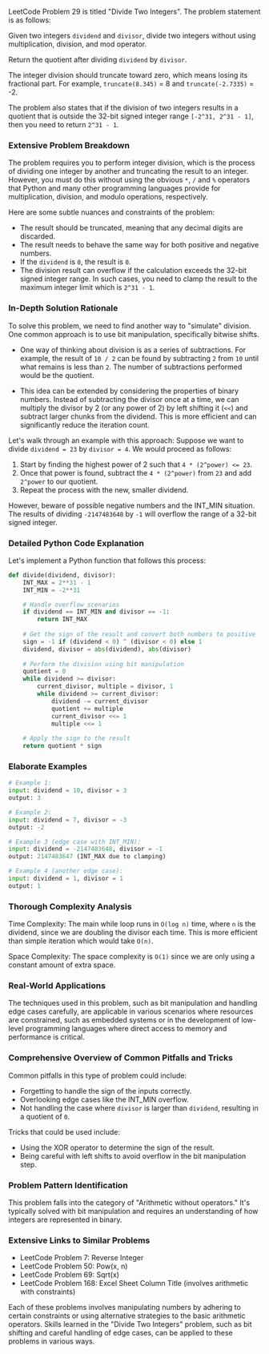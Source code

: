 LeetCode Problem 29 is titled "Divide Two Integers". The problem statement is as follows:

Given two integers `dividend` and `divisor`, divide two integers without using multiplication, division, and mod operator.

Return the quotient after dividing `dividend` by `divisor`.

The integer division should truncate toward zero, which means losing its fractional part. For example, `truncate(8.345)` = 8 and `truncate(-2.7335)` = -2.

The problem also states that if the division of two integers results in a quotient that is outside the 32-bit signed integer range `[-2^31, 2^31 - 1]`, then you need to return `2^31 - 1`.

### Extensive Problem Breakdown

The problem requires you to perform integer division, which is the process of dividing one integer by another and truncating the result to an integer. However, you must do this without using the obvious `*`, `/` and `%` operators that Python and many other programming languages provide for multiplication, division, and modulo operations, respectively.

Here are some subtle nuances and constraints of the problem:
- The result should be truncated, meaning that any decimal digits are discarded.
- The result needs to behave the same way for both positive and negative numbers.
- If the `dividend` is `0`, the result is `0`.
- The division result can overflow if the calculation exceeds the 32-bit signed integer range. In such cases, you need to clamp the result to the maximum integer limit which is `2^31 - 1`.

### In-Depth Solution Rationale

To solve this problem, we need to find another way to "simulate" division. One common approach is to use bit manipulation, specifically bitwise shifts.

- One way of thinking about division is as a series of subtractions. For example, the result of `10 / 2` can be found by subtracting `2` from `10` until what remains is less than `2`. The number of subtractions performed would be the quotient.

- This idea can be extended by considering the properties of binary numbers. Instead of subtracting the divisor once at a time, we can multiply the divisor by 2 (or any power of 2) by left shifting it (`<<`) and subtract larger chunks from the dividend. This is more efficient and can significantly reduce the iteration count.

Let's walk through an example with this approach:
Suppose we want to divide `dividend = 23` by `divisor = 4`. We would proceed as follows:

1. Start by finding the highest power of 2 such that `4 * (2^power) <= 23`.
2. Once that power is found, subtract the `4 * (2^power)` from `23` and add `2^power` to our quotient.
3. Repeat the process with the new, smaller dividend.

However, beware of possible negative numbers and the INT_MIN situation. The results of dividing `-2147483648` by `-1` will overflow the range of a 32-bit signed integer.

### Detailed Python Code Explanation

Let's implement a Python function that follows this process:

```python
def divide(dividend, divisor):
    INT_MAX = 2**31 - 1
    INT_MIN = -2**31

    # Handle overflow scenarios
    if dividend == INT_MIN and divisor == -1:
        return INT_MAX
    
    # Get the sign of the result and convert both numbers to positive
    sign = -1 if (dividend < 0) ^ (divisor < 0) else 1
    dividend, divisor = abs(dividend), abs(divisor)
    
    # Perform the division using bit manipulation
    quotient = 0
    while dividend >= divisor:
        current_divisor, multiple = divisor, 1
        while dividend >= current_divisor:
            dividend -= current_divisor
            quotient += multiple
            current_divisor <<= 1
            multiple <<= 1
    
    # Apply the sign to the result
    return quotient * sign
```

### Elaborate Examples

```python
# Example 1:
input: dividend = 10, divisor = 3
output: 3

# Example 2:
input: dividend = 7, divisor = -3
output: -2

# Example 3 (edge case with INT_MIN):
input: dividend = -2147483648, divisor = -1
output: 2147483647 (INT_MAX due to clamping)

# Example 4 (another edge case):
input: dividend = 1, divisor = 1
output: 1
```

### Thorough Complexity Analysis

Time Complexity: The main while loop runs in `O(log n)` time, where `n` is the dividend, since we are doubling the divisor each time. This is more efficient than simple iteration which would take `O(n)`.

Space Complexity: The space complexity is `O(1)` since we are only using a constant amount of extra space.

### Real-World Applications

The techniques used in this problem, such as bit manipulation and handling edge cases carefully, are applicable in various scenarios where resources are constrained, such as embedded systems or in the development of low-level programming languages where direct access to memory and performance is critical.

### Comprehensive Overview of Common Pitfalls and Tricks

Common pitfalls in this type of problem could include:
- Forgetting to handle the sign of the inputs correctly.
- Overlooking edge cases like the INT_MIN overflow.
- Not handling the case where `divisor` is larger than `dividend`, resulting in a quotient of `0`.

Tricks that could be used include:
- Using the XOR operator to determine the sign of the result.
- Being careful with left shifts to avoid overflow in the bit manipulation step.

### Problem Pattern Identification

This problem falls into the category of "Arithmetic without operators." It's typically solved with bit manipulation and requires an understanding of how integers are represented in binary.

### Extensive Links to Similar Problems

- LeetCode Problem 7: Reverse Integer
- LeetCode Problem 50: Pow(x, n)
- LeetCode Problem 69: Sqrt(x)
- LeetCode Problem 168: Excel Sheet Column Title (involves arithmetic with constraints)

Each of these problems involves manipulating numbers by adhering to certain constraints or using alternative strategies to the basic arithmetic operators. Skills learned in the "Divide Two Integers" problem, such as bit shifting and careful handling of edge cases, can be applied to these problems in various ways.
